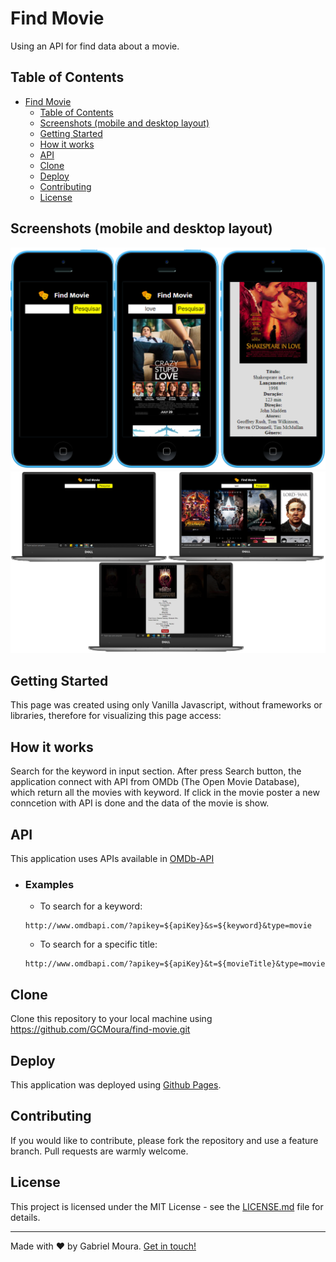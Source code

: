 # Find Movie
Using an API for find data about a movie.

## Table of Contents
- [Find Movie](#find-movie)
  - [Table of Contents](#table-of-contents)
  - [Screenshots (mobile and desktop layout)](#screenshots-mobile-and-desktop-layout)
  - [Getting Started](#getting-started)
  - [How it works](#how-it-works)
  - [API](#api)
  - [Clone](#clone)
  - [Deploy](#deploy)
  - [Contributing](#contributing)
  - [License](#license)

## Screenshots (mobile and desktop layout)
![Screenshot-1](https://github.com/GCMoura/find-movie/blob/main/screenshots/screenshot-1.png)
![Screenshot-2](https://github.com/GCMoura/find-movie/blob/main/screenshots/screenshot-2.png)

## Getting Started
This page was created using only Vanilla Javascript, without frameworks or libraries, therefore for visualizing this page access:


## How it works
Search for the keyword in input section. After press Search button, the application connect with API from OMDb (The Open Movie Database), which return all the movies with keyword. If click in the movie poster a new conncetion with API is done and the data of the movie is show.

## API
This application uses APIs available in [OMDb-API](http://www.omdbapi.com/)

- ### Examples
  * To search for a keyword:
  ```
  http://www.omdbapi.com/?apikey=${apiKey}&s=${keyword}&type=movie
  ```
  * To search for a specific title:
  ```
  http://www.omdbapi.com/?apikey=${apiKey}&t=${movieTitle}&type=movie
  ```

## Clone
Clone this repository to your local machine using https://github.com/GCMoura/find-movie.git

## Deploy
This application was deployed using [Github Pages](https://pages.github.com/).

## Contributing
If you would like to contribute, please fork the repository and use a feature branch. Pull requests are warmly welcome.

## License
This project is licensed under the MIT License - see the [LICENSE.md](LICENSE.md) file for details.

---
Made with :heart: by Gabriel Moura. [Get in touch!](https://www.linkedin.com/in/gabriel-moura-b45b90150/)